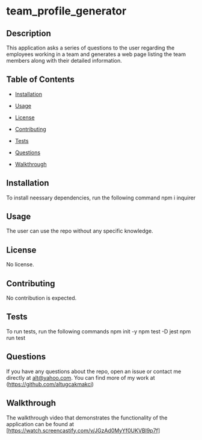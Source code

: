 # team_profile_generator

## Description

This application asks a series of questions to the user regarding the employees working in a team and generates a web page listing the team members 
along with their detailed information.

## Table of Contents

- [Installation](#installation)

- [Usage](#usage)

- [License](#license)

- [Contributing](#contributing)

- [Tests](#tests)

- [Questions](#questions)

- [Walkthrough](#walkthrough)

## Installation

To install neessary dependencies, run the following command
npm i inquirer

## Usage
The user can use the repo without any specific knowledge.

## License
No license.

## Contributing
No contribution is expected.

## Tests

To run tests, run the following commands
npm init -y
npm test -D jest
npm run test

## Questions

If you have any questions about the repo, open an issue or contact me directly at alt@yahoo.com. 
You can find more of my work at (https://github.com/altugcakmakci)

## Walkthrough
The walkthrough video that demonstrates the functionality of the application can be found at [https://watch.screencastify.com/v/JGzAd0MyYf0UKVBl9p7f]
